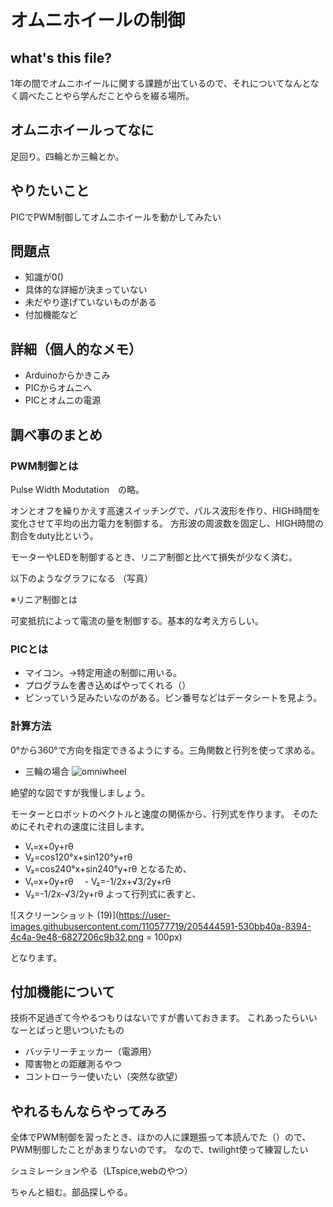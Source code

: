 # オムニホイールの制御

## what's this file?
1年の間でオムニホイールに関する課題が出ているので、それについてなんとなく調べたことやら学んだことやらを綴る場所。

## オムニホイールってなに
足回り。四輪とか三輪とか。

## やりたいこと
PICでPWM制御してオムニホイールを動かしてみたい

## 問題点
- 知識が0()
- 具体的な詳細が決まっていない
- 未だやり遂げていないものがある
- 付加機能など

## 詳細（個人的なメモ）
- Arduinoからかきこみ
- PICからオムニへ
- PICとオムニの電源

## 調べ事のまとめ

### PWM制御とは
Pulse Width Modutation　の略。

オンとオフを繰りかえす高速スイッチングで、パルス波形を作り、HIGH時間を変化させて平均の出力電力を制御する。
方形波の周波数を固定し、HIGH時間の割合をduty比という。

モーターやLEDを制御するとき、リニア制御と比べて損失が少なく済む。

以下のようなグラフになる
（写真）

※リニア制御とは

可変抵抗によって電流の量を制御する。基本的な考え方らしい。

### PICとは
- マイコン。→特定用途の制御に用いる。
- プログラムを書き込めばやってくれる（）
- ピンっていう足みたいなのがある。ピン番号などはデータシートを見よう。

### 計算方法
0°から360°で方向を指定できるようにする。三角関数と行列を使って求める。

- 三輪の場合
![omniwheel](https://user-images.githubusercontent.com/110577719/205429261-13ed6148-9634-4ab5-b50d-7dfdfab57d17.png)

絶望的な図ですが我慢しましょう。

モーターとロボットのベクトルと速度の関係から、行列式を作ります。
そのためにそれぞれの速度に注目します。
  - V₁=x+0y+rθ
  - V₂=cos120°x+sin120°y+rθ
  - V₃=cos240°x+sin240°y+rθ
となるため、
  - V₁=x+0y+rθ
　- V₂=-1/2x+√3/2y+rθ
  - V₃=-1/2x-√3/2y+rθ
よって行列式に表すと、

![スクリーンショット (19)](https://user-images.githubusercontent.com/110577719/205444591-530bb40a-8394-4c4a-9e48-6827206c9b32.png = 100px)

 となります。
## 付加機能について
技術不足過ぎて今やるつもりはないですが書いておきます。
これあったらいいなーとぱっと思いついたもの
- バッテリーチェッカー（電源用）
- 障害物との距離測るやつ
- コントローラー使いたい（突然な欲望）

## やれるもんならやってみろ
全体でPWM制御を習ったとき、ほかの人に課題振って本読んでた（）ので、PWM制御したことがあまりないのです。
なので、twilight使って練習したい

シュミレーションやる（LTspice,webのやつ）

ちゃんと組む。部品探しやる。
